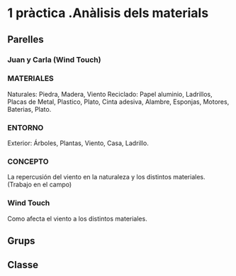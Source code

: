 # 1 pràctica .Anàlisis dels materials
## Parelles
### Juan y Carla (Wind Touch)
### MATERIALES
Naturales: Piedra, Madera, Viento
Reciclado: Papel aluminio, Ladrillos, Placas de Metal, Plastico, Plato, Cinta adesiva, Alambre, Esponjas, Motores, Baterias, Plato.
### ENTORNO
Exterior: Árboles, Plantas, Viento, Casa, Ladrillo.
### CONCEPTO
La repercusión del viento en la naturaleza y los distintos materiales. (Trabajo en el campo)
### Wind Touch
Como afecta el viento a los distintos materiales.
## Grups
## Classe

